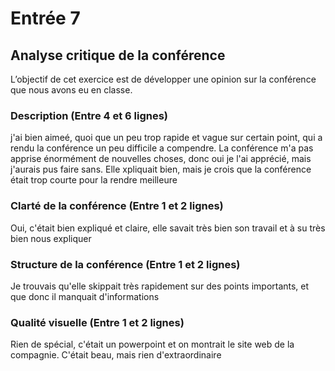 # Entrée 7
## Analyse critique de la conférence

L’objectif de cet exercice est de développer une opinion sur la conférence que nous avons eu en classe. 

### Description (Entre 4 et 6 lignes)
j'ai bien aimeé, quoi que un peu trop rapide et vague sur certain point, qui a rendu la conférence un peu difficile a compendre. La conférence m'a pas apprise énormément de nouvelles choses, donc
oui je l'ai apprécié, mais j'aurais pus faire sans. Elle xpliquait bien, mais je crois que la conférence était trop courte pour la rendre meilleure


### Clarté de la conférence (Entre 1 et 2 lignes)
Oui, c'était bien expliqué et claire, elle savait très bien son travail et à su très bien nous expliquer

### Structure de la conférence (Entre 1 et 2 lignes)
Je trouvais qu'elle skippait très rapidement sur des points importants, et que donc il manquait d'informations

### Qualité visuelle (Entre 1 et 2 lignes)
Rien de spécial, c'était un powerpoint et on montrait le site web de la compagnie. C'était beau, mais rien d'extraordinaire


